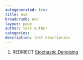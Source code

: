 ```yaml
---
autogenerated: true
title: Asd
breadcrumb: Asd
layout: page
author: test author
categories: 
description: test description
---
```


1.  REDIRECT [Stochastic Denoising](Stochastic_Denoising "wikilink")
